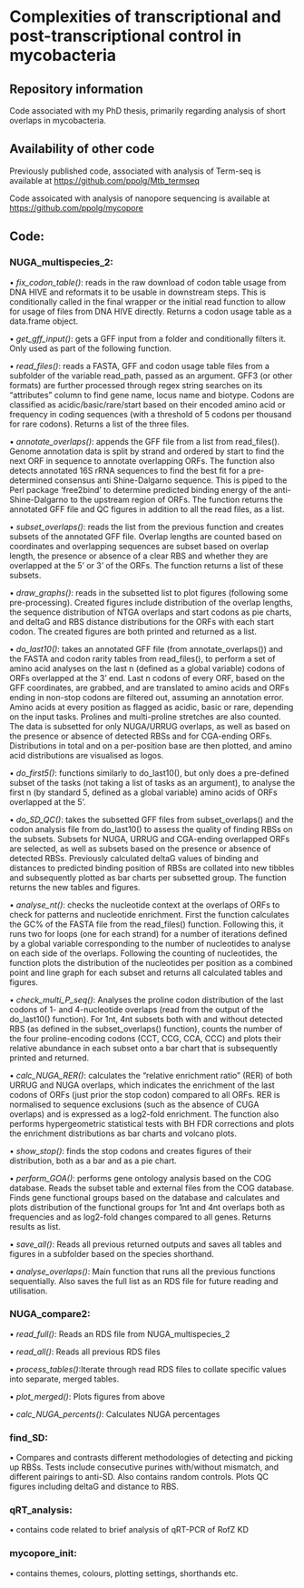 # Complexities of transcriptional and post-transcriptional control in mycobacteria

## Repository information
Code associated with my PhD thesis, primarily regarding analysis of short overlaps in mycobacteria.

## Availability of other code
Previously published code, associated with analysis of Term-seq is available at https://github.com/ppolg/Mtb_termseq

Code assoicated with analysis of nanopore sequencing is available at https://github.com/ppolg/mycopore

## Code:

### NUGA_multispecies_2:

•	_fix_codon_table()_: reads in the raw download of codon table usage from DNA HIVE and reformats it to be usable in downstream steps. This is conditionally called in the final wrapper or the initial read function to allow for usage of files from DNA HIVE directly. Returns a codon usage table as a data.frame object.

•	_get_gff_input()_: gets a GFF input from a folder and conditionally filters it. Only used as part of the following function.

•	_read_files()_: reads a FASTA, GFF and codon usage table files from a subfolder of the variable read_path, passed as an argument. GFF3 (or other formats) are further processed through regex string searches on its “attributes” column to find gene name, locus name and biotype. Codons are classified as acidic/basic/rare/start based on their encoded amino acid or frequency in coding sequences (with a threshold of 5 codons per thousand for rare codons). Returns a list of the three files.

•	_annotate_overlaps()_: appends the GFF file from a list from read_files(). Genome annotation data is split by strand and ordered by start to find the next ORF in sequence to annotate overlapping ORFs. The function also detects annotated 16S rRNA sequences to find the best fit for a pre-determined consensus anti Shine-Dalgarno sequence. This is piped to the Perl package ‘free2bind’ to determine predicted binding energy of the anti-Shine-Dalgarno to the upstream region of ORFs. The function returns the annotated GFF file and QC figures in addition to all the read files, as a list.

•	_subset_overlaps()_: reads the list from the previous function and creates subsets of the annotated GFF file. Overlap lengths are counted based on coordinates and overlapping sequences are subset based on overlap length, the presence or absence of a clear RBS and whether they are overlapped at the 5’ or 3’ of the ORFs. The function returns a list of these subsets.

•	_draw_graphs()_: reads in the subsetted list to plot figures (following some pre-processing). Created figures include distribution of the overlap lengths, the sequence distribution of NTGA overlaps and start codons as pie charts, and deltaG and RBS distance distributions for the ORFs with each start codon. The created figures are both printed and returned as a list.

•	_do_last10()_: takes an annotated GFF file (from annotate_overlaps()) and the FASTA and codon rarity tables from read_files(), to perform a set of amino acid analyses on the last n (defined as a global variable) codons of ORFs overlapped at the 3’ end. Last n codons of every ORF, based on the GFF coordinates, are grabbed, and are translated to amino acids and ORFs ending in non-stop codons are filtered out, assuming an annotation error. Amino acids at every position as flagged as acidic, basic or rare, depending on the input tasks. Prolines and multi-proline stretches are also counted. The data is subsetted for only NUGA/URRUG overlaps, as well as based on the presence or absence of detected RBSs and for CGA-ending ORFs. Distributions in total and on a per-position base are then plotted, and amino acid distributions are visualised as logos.

•	_do_first5()_: functions similarly to do_last10(), but only does a pre-defined subset of the tasks (not taking a list of tasks as an argument), to analyse the first n (by standard 5, defined as a global variable) amino acids of ORFs overlapped at the 5’.

•	_do_SD_QC()_: takes the subsetted GFF files from subset_overlaps() and the codon analysis file from do_last10() to assess the quality of finding RBSs on the subsets. Subsets for NUGA, URRUG and CGA-ending overlapped ORFs are selected, as well as subsets based on the presence or absence of detected RBSs. Previously calculated deltaG values of binding and distances to predicted binding position of RBSs are collated into new tibbles and subsequently plotted as bar charts per subsetted group. The function returns the new tables and figures.

•	_analyse_nt()_: checks the nucleotide context at the overlaps of ORFs to check for patterns and nucleotide enrichment. First the function calculates the GC% of the FASTA file from the read_files() function. Following this, it runs two for loops (one for each strand) for a number of iterations defined by a global variable corresponding to the number of nucleotides to analyse on each side of the overlaps. Following the counting of nucleotides, the function plots the distribution of the nucleotides per position as a combined point and line graph for each subset and returns all calculated tables and figures.

•	_check_multi_P_seq()_: Analyses the proline codon distribution of the last codons of 1- and 4-nucleotide overlaps (read from the output of the do_last10() function). For 1nt, 4nt subsets both with and without detected RBS (as defined in the subset_overlaps() function), counts the number of the four proline-encoding codons (CCT, CCG, CCA, CCC) and plots their relative abundance in each subset onto a bar chart that is subsequently printed and returned. 

•	_calc_NUGA_RER()_: calculates the “relative enrichment ratio” (RER) of both URRUG and NUGA overlaps, which indicates the enrichment of the last codons of ORFs (just prior the stop codon) compared to all ORFs. RER is normalised to sequence exclusions (such as the absence of CUGA overlaps) and is expressed as a log2-fold enrichment. The function also performs hypergeometric statistical tests with BH FDR corrections and plots the enrichment distributions as bar charts and volcano plots.

•	_show_stop()_: finds the stop codons and creates figures of their distribution, both as a bar and as a pie chart.

•	_perform_GOA()_: performs gene ontology analysis based on the COG database. Reads the subset table and external files from the COG database. Finds gene functional groups based on the database and calculates and plots distribution of the functional groups for 1nt and 4nt overlaps both as frequencies and as log2-fold changes compared to all genes. Returns results as list.

•	_save_all()_: Reads all previous returned outputs and saves all tables and figures in a subfolder based on the species shorthand. 

•	_analyse_overlaps()_: Main function that runs all the previous functions sequentially. Also saves the full list as an RDS file for future reading and utilisation.


### NUGA_compare2:

•	_read_full()_: Reads an RDS file from NUGA_multispecies_2

•	_read_all()_: Reads all previous RDS files

•	_process_tables()_:Iterate through read RDS files to collate specific values into separate, merged tables. 

•	_plot_merged()_: Plots figures from above

•	_calc_NUGA_percents()_: Calculates NUGA percentages



### find_SD:

•	Compares and contrasts different methodologies of detecting and picking up RBSs. Tests include consecutive purines with/without mismatch, and different pairings to anti-SD. Also contains random controls. Plots QC figures including deltaG and distance to RBS.


### qRT_analysis:
•	contains code related to brief analysis of qRT-PCR of RofZ KD

### mycopore_init:
•	contains themes, colours, plotting settings, shorthands etc.




